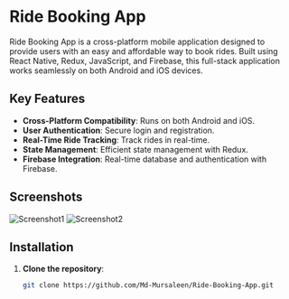 # Ride Booking App

Ride Booking App is a cross-platform mobile application designed to provide users with an easy and affordable way to book rides. Built using React Native, Redux, JavaScript, and Firebase, this full-stack application works seamlessly on both Android and iOS devices.

## Key Features

- **Cross-Platform Compatibility**: Runs on both Android and iOS.
- **User Authentication**: Secure login and registration.
- **Real-Time Ride Tracking**: Track rides in real-time.
- **State Management**: Efficient state management with Redux.
- **Firebase Integration**: Real-time database and authentication with Firebase.

## Screenshots

![Screenshot1](path/to/screenshot1.png)
![Screenshot2](path/to/screenshot2.png)

## Installation

1. **Clone the repository**:
   ```bash
   git clone https://github.com/Md-Mursaleen/Ride-Booking-App.git

